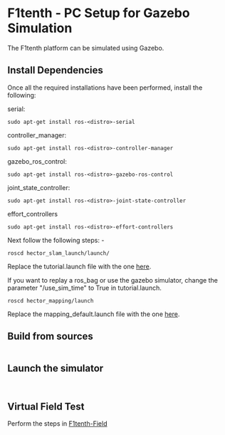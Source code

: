 # F1tenth - PC Setup for Gazebo Simulation

The F1tenth platform can be simulated using Gazebo. 

## Install Dependencies

Once all the required installations have been performed, install the following:

serial:

``` 
sudo apt-get install ros-<distro>-serial
```
controller_manager:

``` 
sudo apt-get install ros-<distro>-controller-manager
```
gazebo_ros_control:

``` 
sudo apt-get install ros-<distro>-gazebo-ros-control
```
joint_state_controller:

``` 
sudo apt-get install ros-<distro>-joint-state-controller 
```
effort_controllers

``` 
sudo apt-get install ros-<distro>-effort-controllers
```

Next follow the following steps: -

``` 
roscd hector_slam_launch/launch/
```

Replace the tutorial.launch file with the one [here](https://github.com/BU-DEPEND-Lab/Racecar/tree/master/F1tenth-Simulation/launch_files).

If you want to replay a ros_bag or use the gazebo simulator, change the parameter "/use_sim_time" to True in tutorial.launch.

```
roscd hector_mapping/launch
```

Replace the mapping_default.launch file with the one [here](https://github.com/BU-DEPEND-Lab/Racecar/tree/master/F1tenth-Simulation/launch_files).

## Build from sources 
``` cd ~/racecar && catkin_make
```

## Launch the simulator 
``` source ~/catkin_ws/devel/setup.bash 
```
``` roslaunch racecar_gazebo racecar.launch
```
	 
## Virtual Field Test

Perform the steps in [F1tenth-Field](https://github.com/BU-DEPEND-Lab/Racecar/tree/master/F1tenth-Field)
